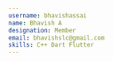 ```yaml
---
username: bhavishassai
name: Bhavish A
designation: Member
email: bhavishslc@gmail.com
skills: C++ Dart Flutter
---
```

